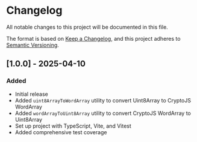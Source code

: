 # Changelog

All notable changes to this project will be documented in this file.

The format is based on [Keep a Changelog](https://keepachangelog.com/en/1.0.0/),
and this project adheres to [Semantic Versioning](https://semver.org/spec/v2.0.0.html).

## [1.0.0] - 2025-04-10

### Added

- Initial release
- Added `uint8ArrayToWordArray` utility to convert Uint8Array to CryptoJS WordArray
- Added `wordArrayToUint8Array` utility to convert CryptoJS WordArray to Uint8Array
- Set up project with TypeScript, Vite, and Vitest
- Added comprehensive test coverage
